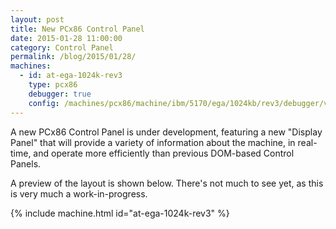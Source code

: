 ```yaml
---
layout: post
title: New PCx86 Control Panel
date: 2015-01-28 11:00:00
category: Control Panel
permalink: /blog/2015/01/28/
machines:
  - id: at-ega-1024k-rev3
    type: pcx86
    debugger: true
    config: /machines/pcx86/machine/ibm/5170/ega/1024kb/rev3/debugger/visual/machine.xml
---
```


A new PCx86 Control Panel is under development, featuring a new "Display Panel" that will provide a variety of
information about the machine, in real-time, and operate more efficiently than previous DOM-based Control Panels.

A preview of the layout is shown below.  There's not much to see yet, as this is very much a work-in-progress.

{% include machine.html id="at-ega-1024k-rev3" %}
